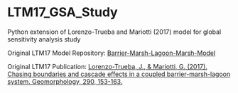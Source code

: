 # LTM17_GSA_Study
Python extension of Lorenzo-Trueba and Mariotti (2017) model for global sensitivity analysis study

Original LTM17 Model Repository: [Barrier-Marsh-Lagoon-Marsh-Model](https://github.com/JorgeMSU/Barrier-Marsh-Lagoon-Marsh-Model)

Original LTM17 Publication: [Lorenzo-Trueba, J., & Mariotti, G. (2017). Chasing boundaries and cascade effects in a coupled barrier-marsh-lagoon system. Geomorphology, 290, 153-163.](https://doi.org/10.1016/j.geomorph.2017.04.019)

